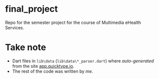 # final_project

Repo for the semester project for the course of Multimedia eHealth Services.

# Take note
- Dart files in `lib\data` (`lib\data\*_parser.dart`) where *auto-generated* from the site [app.quicktype.io](https://app.quicktype.io/).
- The rest of the code was written by *me*.
